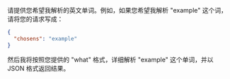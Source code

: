 请提供您希望我解析的英文单词。例如，如果您希望我解析 "example" 这个词，请将您的请求写成：

```json
{
  "chosens": "example"
}
```

然后我将按照您提供的 "what" 格式，详细解析 "example" 这个单词，并以 JSON 格式返回结果。
 